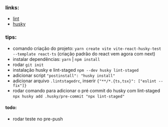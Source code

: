 ### links:

- [lint](https://medium.com/how-to-react/config-eslint-and-prettier-in-visual-studio-code-for-react-js-development-97bb2236b31a)
- [husky](https://medium.com/how-to-react/how-to-use-husky-and-lint-staged-in-react-js-to-push-your-error-free-code-to-git-f9a382d4b624)

### tips:

- comando criação do projeto: `yarn create vite vite-react-husky-test --template react-ts` (criação padrão do react vem agora com next)
- instalar dependências: `yarn` | `npm install`
- rodar `git init`
- instalação husky e lint-staged `npm --dev husky lint-staged`
- adicionar script `"postinstall": "husky install"`
- adicionar arquivo `.lintstagedrc`, inserir `{"**/*.{ts,tsx}": ["eslint --fix"]}`
- rodar comando para adicionar o pré commit do husky com lint-staged `npx husky add .husky/pre-commit "npx lint-staged"`


#### todo:
- rodar teste no pre-push

